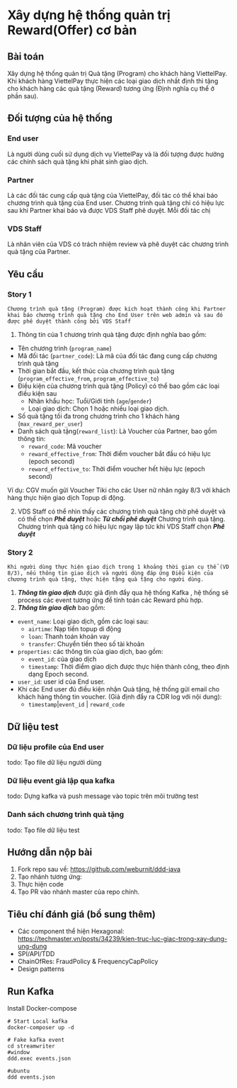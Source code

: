 
# Xây dựng hệ thống quản trị Reward(Offer) cơ bản

## Bài toán
Xây dựng hệ thống quản trị Quà tặng (Program) cho khách hàng ViettelPay. Khi khách hàng ViettelPay thực hiện các loại giao dịch nhất định thì tặng cho khách hàng các quà tặng (Reward) tương ứng (Định nghĩa cụ thể ở phần sau). 

## Đối tượng của hệ thống
### End user
Là người dùng cuối sử dụng dịch vụ ViettelPay và là đối tượng được hưởng các chính sách quà tặng khi phát sinh giao dịch. 
### Partner 
Là các đối tác cung cấp quà tặng của ViettelPay, đối tác có thể khai báo chương trình quà tặng của End user. Chương trình quà tặng chỉ có hiệu lực sau khi Partner khai báo và được VDS Staff phê duyệt. Mỗi đối tác chị 
### VDS Staff
Là nhân viên của VDS có trách nhiệm review và phê duyệt các chương trình quà tặng của Partner. 

## Yêu cầu 
### Story 1 
`Chương trình quà tặng (Program) được kích hoạt thành công khi Partner khai báo chương trình quà tặng cho End User trên web admin và sau đó được phê duyệt thành công bởi VDS Staff`

1. Thông tin của 1 chương trình quà tặng được định nghĩa bao gồm: 
- Tên chương trình (`program_name`)
- Mã đối tác (`partner_code`): Là mã của đối tác đang cung cấp chương trình quà tặng
- Thời gian bắt đầu, kết thúc của chương trình quà tặng (`program_effective_from`, `program_effective_to`)
- Điều kiện của chương trình quà tặng (Policy) có thể bao gồm các loại điều kiện sau
	- Nhân khẩu học: Tuổi/Giới tính (`age`/`gender`)
	- Loại giao dịch: Chọn 1 hoặc nhiều loại giao dịch. 
- Số quà tặng tối đa trong chương trình cho 1 khách hàng (`max_reward_per_user`)
- Danh sách quà tặng(`reward_list`): Là Voucher của Partner, bao gồm thông tin:
	- `reward_code`: Mã voucher 
	- `reward_effective_from`: Thời điểm voucher bắt đầu có hiệu lực (epoch second)
 	- `reward_effective_to`: Thời điểm voucher hết hiệu lực (epoch second)

Ví dụ: CGV muốn gửi Voucher Tiki cho các User nữ nhân ngày 8/3 với khách hàng thực hiện giao dịch Topup di động.

2. VDS Staff có thể nhìn thấy các chương trình quà tặng chờ phê duyệt và có thể chọn ***Phê duyệt*** hoặc ***Từ chối phê duyệt*** Chương trình quà tặng. Chương trình quà tặng có hiệu lực ngay lập tức khi VDS Staff chọn ***Phê duyệt***

### Story 2 
`Khi người dùng thực hiện giao dịch trong 1 khoảng thời gian cụ thể (VD 8/3), nếu thông tin giao dịch và người dùng đáp ứng Điều kiện của chương trình quà tặng, thực hiện tặng quà tặng cho người dùng.`

1. ***Thông tin giao dịch*** được giả định đẩy qua hệ thống Kafka , hệ thống sẽ process các event tương ứng để tính toán các Reward phù hợp.
2. ***Thông tin giao dịch*** bao gồm: 
- `event_name`: Loại giao dịch, gồm các loại sau: 
	- `airtime`:  Nạp tiền topup di động 
	- `loan`:  Thanh toán khoản vay
	- `transfer`:  Chuyển tiền theo số tài khoản
- `properties`: các thông tin của giao dịch, bao gồm: 
	- `event_id`:  của giao dịch
	- `timestamp`: Thời điểm giao dịch được thực hiện thành công, theo định dạng Epoch second. 
- `user_id`: user id của End user. 
- Khi các End user đủ điều kiện nhận Quà tặng, hệ thống gửi email cho khách hàng thông tin voucher. (Giả định đẩy ra CDR log với nội dung):
	- `timestamp`|`event_id` | `reward_code`

## Dữ liệu test 
### Dữ liệu profile của End user
todo: Tạo file dữ liệu người dùng
### Dữ liệu event giả lập qua kafka 
todo: Dựng kafka và push message vào topic trên môi trường test
### Danh sách chương trình quà tặng
todo: Tạo file dữ liệu test
 
## Hướng dẫn nộp bài 
1. Fork repo sau về: https://github.com/weburnit/ddd-java
2. Tạo nhánh tương ứng: <email>
3. Thực hiện code
4. Tạo PR vào nhánh master của repo chính. 

## Tiêu chí đánh giá (bổ sung thêm)
* Các component thể hiện Hexagonal: https://techmaster.vn/posts/34239/kien-truc-luc-giac-trong-xay-dung-ung-dung
* SPI/API/TDD
* ChainOfRes: FraudPolicy & FrequencyCapPolicy
* Design patterns


## Run Kafka
Install Docker-compose

```ssh
# Start Local kafka
docker-composer up -d

# Fake kafka event
cd streamwriter
#window
ddd.exec events.json

#ubuntu
ddd events.json
```

